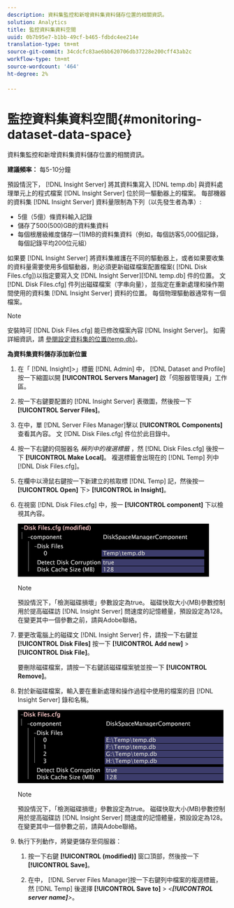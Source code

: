 ```yaml
---
description: 資料集監控和新增資料集資料儲存位置的相關資訊。
solution: Analytics
title: 監控資料集資料空間
uuid: 0b7b95e7-b1bb-49cf-b465-fdbdc4ee214e
translation-type: tm+mt
source-git-commit: 34cdcfc83ae6bb620706db37228e200cff43ab2c
workflow-type: tm+mt
source-wordcount: '464'
ht-degree: 2%

---
```



# 監控資料集資料空間{#monitoring-dataset-data-space}

資料集監控和新增資料集資料儲存位置的相關資訊。

**建議頻率：** 每5-10分鐘

預設情況下， [!DNL Insight Server] 將其資料集寫入 [!DNL temp.db] 與資料處理單元上的程式檔案 [!DNL Insight Server] 位於同一驅動器上的檔案。 每部機器的資料集 [!DNL Insight Server] 資料量限制為下列（以先發生者為準）:

* 5億（5億）條資料輸入記錄
* 儲存了500(500)GB的資料集資料
* 每個根層級維度儲存一(1)MB的資料集資料（例如，每個訪客5,000個記錄，每個記錄平均200位元組）

如果要 [!DNL Insight Server] 將資料集維護在不同的驅動器上，或者如果要收集的資料量需要使用多個驅動器，則必須更新磁碟檔案配置檔案( [!DNL Disk Files.cfg])以指定要寫入文 [!DNL Insight Server][!DNL temp.db] 件的位置。 文 [!DNL Disk Files.cfg] 件列出磁碟檔案（字串向量），並指定在重新處理和操作期間使用的資料集 [!DNL Insight Server] 資料的位置。 每個物理驅動器通常有一個檔案。

>[!NOTE]
>
>安裝時可 [!DNL Disk Files.cfg] 能已修改檔案內容 [!DNL Insight Server]。 如需詳細資訊，請 [參閱設定資料集的位置(temp.db)](../../../../home/c-inst-svr/c-install-ins-svr/t-install-proc-inst-svr-dpu/t-cfg-loc-dtst.md#task-f645eefecb154e679acbb480a07c1f0e)。

**為資料集資料儲存添加新位置**

1. 在「 [!DNL Insight]>」標籤 [!DNL Admin] 中， [!DNL Dataset and Profile] 按一下縮圖以開 **[!UICONTROL Servers Manager]** 啟「伺服器管理員」工作區。
1. 按一下右鍵要配置的 [!DNL Insight Server] 表徵圖，然後按一下 **[!UICONTROL Server Files]**。
1. 在中，單 [!DNL Server Files Manager]擊以 **[!UICONTROL Components]** 查看其內容。 文 [!DNL Disk Files.cfg] 件位於此目錄中。
1. 按一下右鍵的伺服器名 *稱列中的複選標籤* ，然 [!DNL Disk Files.cfg] 後按一下 **[!UICONTROL Make Local]**。 複選標籤會出現在的 [!DNL Temp] 列中 [!DNL Disk Files.cfg]。
1. 在欄中以滑鼠右鍵按一下新建立的核取標 [!DNL Temp] 記，然後按一 **[!UICONTROL Open]** 下> **[!UICONTROL in Insight]**。
1. 在視窗 [!DNL Disk Files.cfg] 中，按一 **[!UICONTROL component]** 下以檢視其內容。

   ![步驟資訊](assets/cfg_diskfiles_examplevalues.png)

   >[!NOTE]
   >
   >預設情況下，「檢測磁碟損壞」參數設定為true。 磁碟快取大小(MB)參數控制用於提高磁碟訪 [!DNL Insight Server] 問速度的記憶體量，預設設定為128。 在變更其中一個參數之前，請與Adobe聯絡。

1. 要更改電腦上的磁碟文 [!DNL Insight Server] 件，請按一下右鍵並 **[!UICONTROL Disk Files]** 按一下 **[!UICONTROL Add new]** > **[!UICONTROL Disk File]**。

   要刪除磁碟檔案，請按一下右鍵該磁碟檔案號並按一下 **[!UICONTROL Remove]**。

1. 對於新磁碟檔案，輸入要在重新處理和操作過程中使用的檔案的目 [!DNL Insight Server] 錄和名稱。

   ![步驟資訊](assets/cfg_diskfiles_exampleNewValues.png)

   >[!NOTE]
   >
   >預設情況下，「檢測磁碟損壞」參數設定為true。 磁碟快取大小(MB)參數控制用於提高磁碟訪 [!DNL Insight Server] 問速度的記憶體量，預設設定為128。 在變更其中一個參數之前，請與Adobe聯絡。

1. 執行下列動作，將變更儲存至伺服器：

   1. 按一下右鍵 **[!UICONTROL (modified)]** 窗口頂部，然後按一下 **[!UICONTROL Save]**。

   1. 在中， [!DNL Server Files Manager]按一下右鍵列中檔案的複選標籤，然 [!DNL Temp] 後選擇 **[!UICONTROL Save to]** > *&lt;**[!UICONTROL server name]**>*。

